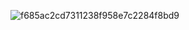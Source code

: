 
<!---
extendAnas/extendAnas is a ✨ special ✨ repository because its `README.md` (this file) appears on your GitHub profile.
You can click the Preview link to take a look at your changes.
--->
![f685ac2cd7311238f958e7c2284f8bd9](https://github.com/user-attachments/assets/aafa1e4b-a713-4619-a783-21f2d494069a)


























